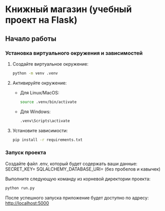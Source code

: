 # Книжный магазин (учебный проект на Flask)

## Начало работы

### Установка виртуального окружения и зависимостей

1. Создайте виртуальное окружение:
   ```bash
   python -m venv .venv
   ```

2. Активируйте окружение:
   - Для Linux/MacOS:
     ```bash
     source .venv/bin/activate
     ```
   - Для Windows:
     ```bash
     .venv\Scripts\activate
     ```

3. Установите зависимости:
   ```bash
   pip install -r requirements.txt
   ```

### Запуск проекта
Создайте файл .env, который будет содержать ваши данные:
SECRET_KEY=
SQLALCHEMY_DATABASE_URI=
(без пробелов и кавычек)

Выполните следующую команду из корневой директории проекта:
```bash
python run.py
```

После успешного запуска приложение будет доступно по адресу: [http://localhost:5000](http://localhost:5000)
